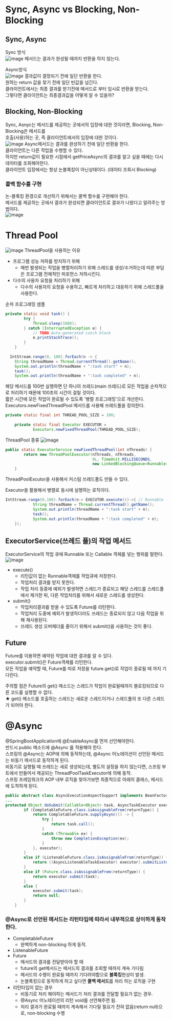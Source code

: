 # Sync, Async vs Blocking, Non-Blocking

## Sync, Async
Sync 방식  
![image](https://user-images.githubusercontent.com/67637716/155871292-c39a07b7-c0e1-4afe-918d-10dc8fd9e33d.png)
메서드는 결과가 완성될 때까지 반환을 하지 않는다.  

Async방식  
![image](https://user-images.githubusercontent.com/67637716/155871322-d5aed60e-44c0-40c5-a990-b4eb967e68a4.png)
결과값이 결정되기 전에 일단 반환을 한다.  
원하는 return 값을 찾기 전에 일단 빈값을 넘긴다.  
클라이언트에서는 최종 결과를 받기전에 메서드로 부터 임시로 반환을 받는다.  
그렇다면 클라이언트는 최종결과값을 어떻게 알 수 있을까?  


## Blocking, Non-Blocking
Sync, Asnyc는 메서드를 제공하는 곳에서의 입장에 대한 것이라면, Blocking, Non-Blocking은 메서드를  
호출(사용)하는 곳, 즉 클라이언트에서의 입장에 대한 것이다.  
![image](https://user-images.githubusercontent.com/67637716/155871380-fb68665a-2da0-4b7a-8c1e-8813e71d4c74.png)
Async메서드는 결과를 완성하기 전에 일단 반환을 한다.  
클라이언트는 다른 작업을 수행할 수 있다.  
하지만 return값이 필요한 시점에서 getPriceAsync의 결과를 알고 싶을 때에는 다시 데이터를 조회해야한다.  
클라이언트 입장에서는 항상 논블록킹이 아닌상태이다. (데이터 조회시 Blocking)

### 콜백 함수를 구현
논-블록킹 환경으로 개선하기 위해서는 콜백 함수를 구현해야 한다.  
메서드를 제공하는 곳에서 결과가 완성되면 클라이언트로 결과가 나왔다고 알려주는 방법이다.  
![image](https://user-images.githubusercontent.com/67637716/155871528-0c7d3590-751b-4c89-bf6f-f25925d73021.png)


# Thread Pool
![image](https://user-images.githubusercontent.com/67637716/155872082-d591e249-bd20-40f0-8ddf-efd4b8146ed5.png)
ThreadPool을 사용하는 이유  
* 프로그램 성능 저하를 방지하기 위해
	* 매번 발생되는 작업을 병렬처리하기 위해 스레드를 생성/수거하는데 따른 부담은 프로그램 전체적인 퍼포먼스 저하시킨다.
* 다수의 사용자 요청을 처리하기 위해
	* 다수의 사용자의 요청을 수용하고, 빠르게 처리하고 대응하기 위해 스레드풀을 사용한다.


순차 프로그래밍 샘플
``` java
private static void task() {
		try {
			Thread.sleep(1000);
		} catch (InterruptedException e) {
			// TODO Auto-generated catch block
			e.printStackTrace();
		}
	}
  
  IntStream.range(0, 100).forEach(n -> {
    String threadName = Thread.currentThread().getName();
    System.out.println(threadName + ":task start" + n);
    task();
    System.out.println(threadName + ":task completed" + n);
```

해당 메서드를 100번 실행하면 단 하나의 쓰레드(main 쓰레드)로 모든 작업을 순차적으로 처리하기 때문에 100초의 시간이 걸릴 것이다.  
짧은 시간에 모든 작업이 완료될 수 있도록 '병렬 프로그래밍'으로 개선한다.  
Executors.newFixedThreadPool 메서드를 사용해 쓰레드풀을 정의한다.  
``` java
private static final int THREAD_POOL_SIZE = 100;
	 
	private static final Executor EXECUTOR =
			Executors.newFixedThreadPool(THREAD_POOL_SIZE);
```

ThreadPool 종류
![image](https://user-images.githubusercontent.com/67637716/155871948-2aa630d0-dd13-4c50-b9ee-9af38281130d.png)

``` java
public static ExecutorService newFixedThreadPool(int nThreads) {
        return new ThreadPoolExecutor(nThreads, nThreads,
                                      0L, TimeUnit.MILLISECONDS,
                                      new LinkedBlockingQueue<Runnable>());
    }
```
ThreadPoolExcutor을 사용해서 커스텀 쓰레드풀도 만들 수 있다.  

Executor을 활용해서 병렬로 동시에 실행하는 로직이다.  
``` java
IntStream.range(0,100).forEach(n-> EXECUTOR.execute(()->{ // Runnable 구현
		    String threadName = Thread.currentThread().getName();
		    System.out.println(threadName + ":task start" + n);
		    task();
		    System.out.println(threadName + ":task completed" + n);
	});
```

## ExecutorService(쓰레드 풀)의 작업 메서드
ExecutorService의 작업 큐에 Runnable 또는 Callable 객체를 넣는 행위를 말한다.  
![image](https://user-images.githubusercontent.com/67637716/155872555-db43a716-ca14-468a-b4af-413afd404254.png)
* execute()
	* 리턴값이 없는 Runnable객체를 작업큐에 저장한다.
	* 작업처리 결과를 받지 못한다.
	* 작업 처리 동중에 예외가 발생하면 스레드가 종료되고 해당 스레드를 스레드풀에서 제거한 뒤, 다른 작업처리를 위해서 새로운 스레드를 생성한다.
* submit()
	* 작업처리결과를 받을 수 있도록 Future를 리턴한다.
	* 작업처리 도중에 예외가 발생하더라도 쓰레드는 종료되지 않고 다음 작업을 위해 재사용된다.
	* 쓰레드 생성 오버헤더를 줄이기 위해서 submit()을 사용하는 것이 좋다.


## Future
Future를 이용하면 예약된 작업에 대한 결과를 알 수 있다.  
executor.submit()은 Future객체를 리턴한다.  
모든 작업을 예약할 때, Future를 따로 저장을 future.get()로 작업이 종료될 때 까지 기다린다.  

주의할 점은 Future의 get() 메소드는 스레드가 작업이 완료될때까지 블로킹되므로 다른 코드를 실행할 수 없다.  
★ get() 메소드를 호출하는 스레드는 새로운 스레드이거나 스레드풀의 또 다른 스레드가 되어야 한다.  


# @Async
@SpringBootApplication에 @EnableAsync를 먼저 선언해야한다.  
반드시 public 메소드에 @Async 를 적용해야 한다.  
스프링의 @Async는 AOP에 의해 동작하는데, @Async 어노테이션이 선언된 메서드는 비동기 메서드로 동작하게 된다.  
비동기로 실행될 때 쓰레드는 새로 생성되는데, 별도의 설정을 하지 않는다면, 스프링 부트에서 만들어서 제공되는 ThreadPoolTaskExecutor에 의해 동작.  
스프링 프레임워크의 AOP 내부 로직을 찾아가보면 최종적으로 아래의 클래스, 메서드에 도착하게 된다.  

``` java
public abstract class AsyncExecutionAspectSupport implements BeanFactoryAware {
...
protected Object doSubmit(Callable<Object> task, AsyncTaskExecutor executor, Class<?> returnType) {
		if (CompletableFuture.class.isAssignableFrom(returnType)) {
			return CompletableFuture.supplyAsync(() -> {
				try {
					return task.call();
				}
				catch (Throwable ex) {
					throw new CompletionException(ex);
				}
			}, executor);
		}
		else if (ListenableFuture.class.isAssignableFrom(returnType)) {
			return ((AsyncListenableTaskExecutor) executor).submitListenable(task);
		}
		else if (Future.class.isAssignableFrom(returnType)) {
			return executor.submit(task);
		}
		else {
			executor.submit(task);
			return null;
		}
	}
```

### @Async로 선언된 메서드는 리턴타입에 따라서 내부적으로 상이하게 동작한다. 
* CompletableFuture
	* 완벽하게 non-blocking 하게 동작.
* ListenableFuture
* Future
	* 메서드의 결과를 전달받아야 할 때
	* future의 get메서드는 메서드의 결과를 조회할 때까지 계속 기다림
	* 메서드의 수행이 완료될 때까지 기다려야함으로 <b>블록킹</b>현상이 발생.
	* 논블록킹으로 동작하게 하고 싶다면 <b>콜백 메서드</b>를 처리 하는 로직을 구현
* 리턴타입이 없는 경우
	* 비동기로 처리 해야하는 메서드가 처리 결과를 전달할 필요가 없는 경우.
	* @Async 어노테이션의 리턴 void를 선언해주면 됨. 
	* 처리 결과가 완료될 때까지 계속해서 기다릴 필요가 전혀 없음(return null)으로, non-blocking 수행


